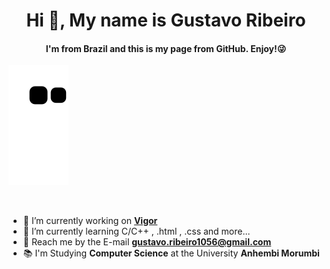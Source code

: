 <h1 align="center">Hi 👋, My name is Gustavo Ribeiro</h1>
<h4 align="center"> I'm from Brazil and this is my page from GitHub. Enjoy!😜 </h4>

![Snake animation](https://github.com/GustavoRibeiroS/GustavoRibeiroS/blob/output/github-contribution-grid-snake.svg)

<br>

- 👔 I’m currently working on [**Vigor**](https://www.vigor.com.br/) 
- 🌱 I’m currently learning C/C++ , .html , .css and more...
- 📧 Reach me by the E-mail [**gustavo.ribeiro1056@gmail.com**](gustavo.ribeiro1056@gmail.com)
- 📚 I'm Studying **Computer Science** at the University **Anhembi Morumbi**

